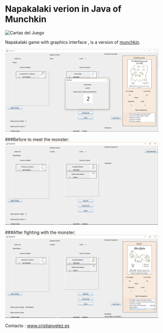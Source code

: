 # Napakalaki verion in Java of Munchkin
![Cartas del Juego](https://www.jugonesweb.com/wp-content/uploads/2015/11/munchkin-cartas.jpg)

Napakalaki game with graphics interface , is a version of [munchkin](http://www.worldofmunchkin.com/).


![Captura del Juego](https://github.com/ainokila/NapakalakiJava-PDOO-UGR/blob/master/Napakalaki/Captura1.PNG)

###Before to meet the monster:
![Captura del Juego](https://github.com/ainokila/NapakalakiJava-PDOO-UGR/blob/master/Napakalaki/Captura2.PNG)


###After fighting with the monster:
![Captura del Juego](https://github.com/ainokila/NapakalakiJava-PDOO-UGR/blob/master/Napakalaki/Captura3.PNG)

Contacto : www.cristianvelez.es
